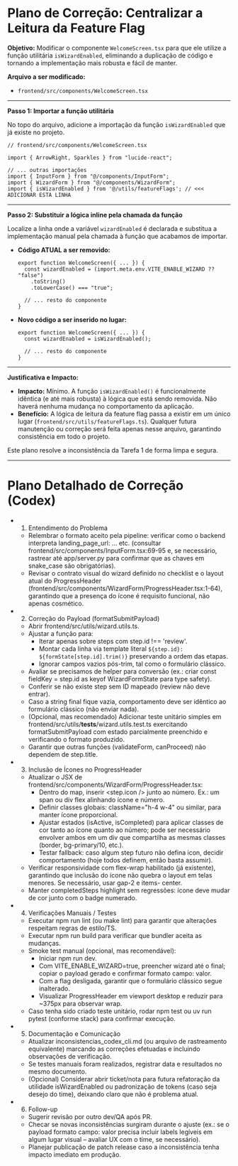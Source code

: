 # Plano de Correção: Centralizar a Leitura da Feature Flag

**Objetivo:** Modificar o componente `WelcomeScreen.tsx` para que ele utilize a função utilitária `isWizardEnabled`, eliminando a duplicação de código e tornando a implementação mais robusta e fácil de manter.

**Arquivo a ser modificado:**
*   `frontend/src/components/WelcomeScreen.tsx`

---

**Passo 1: Importar a função utilitária**

No topo do arquivo, adicione a importação da função `isWizardEnabled` que já existe no projeto.

```tsx
// frontend/src/components/WelcomeScreen.tsx

import { ArrowRight, Sparkles } from "lucide-react";

// ... outras importações
import { InputForm } from "@/components/InputForm";
import { WizardForm } from "@/components/WizardForm";
import { isWizardEnabled } from '@/utils/featureFlags'; // <<< ADICIONAR ESTA LINHA
```

---

**Passo 2: Substituir a lógica inline pela chamada da função**

Localize a linha onde a variável `wizardEnabled` é declarada e substitua a implementação manual pela chamada à função que acabamos de importar.

*   **Código ATUAL a ser removido:**
    ```tsx
    export function WelcomeScreen({ ... }) {
      const wizardEnabled = (import.meta.env.VITE_ENABLE_WIZARD ?? "false")
        .toString()
        .toLowerCase() === "true";

      // ... resto do componente
    }
    ```

*   **Novo código a ser inserido no lugar:**
    ```tsx
    export function WelcomeScreen({ ... }) {
      const wizardEnabled = isWizardEnabled();

      // ... resto do componente
    }
    ```

---

**Justificativa e Impacto:**

*   **Impacto:** Mínimo. A função `isWizardEnabled()` é funcionalmente idêntica (e até mais robusta) à lógica que está sendo removida. Não haverá nenhuma mudança no comportamento da aplicação.
*   **Benefício:** A lógica de leitura da feature flag passa a existir em um único lugar (`frontend/src/utils/featureFlags.ts`). Qualquer futura manutenção ou correção será feita apenas nesse arquivo, garantindo consistência em todo o projeto.

Este plano resolve a inconsistência da Tarefa 1 de forma limpa e segura.

---

# Plano Detalhado de Correção (Codex)

  - 1. Entendimento do Problema
      - Relembrar o formato aceito pela pipeline: verificar como o backend interpreta landing_page_url: ... etc. (consultar frontend/src/components/InputForm.tsx:69-95 e, se
  necessário, rastrear até app/server.py para confirmar que as chaves em snake_case são obrigatórias).
      - Revisar o contrato visual do wizard definido no checklist e o layout atual do ProgressHeader (frontend/src/components/WizardForm/ProgressHeader.tsx:1-64), garantindo que a
  presença do ícone é requisito funcional, não apenas cosmético.
  - 2. Correção do Payload (formatSubmitPayload)
      - Abrir frontend/src/utils/wizard.utils.ts.
      - Ajustar a função para:
          - Iterar apenas sobre steps com step.id !== 'review'.
          - Montar cada linha via template literal `${step.id}: ${formState[step.id].trim()}` preservando a ordem das etapas.
          - Ignorar campos vazios pós-trim, tal como o formulário clássico.
      - Avaliar se precisamos de helper para conversão (ex.: criar const fieldKey = step.id as keyof WizardFormState para type safety).
      - Conferir se não existe step sem ID mapeado (review não deve entrar).
      - Caso a string final fique vazia, comportamento deve ser idêntico ao formulário clássico (não enviar nada).
      - (Opcional, mas recomendado) Adicionar teste unitário simples em frontend/src/utils/__tests__/wizard.utils.test.ts exercitando formatSubmitPayload com estado parcialmente
  preenchido e verificando o formato produzido.
      - Garantir que outras funções (validateForm, canProceed) não dependem de step.title.
  - 3. Inclusão de Ícones no ProgressHeader
      - Atualizar o JSX de frontend/src/components/WizardForm/ProgressHeader.tsx:
          - Dentro do map, inserir <step.icon /> junto ao número. Ex.: um span ou div flex alinhando ícone e número.
          - Definir classes globais: className="h-4 w-4" ou similar, para manter ícone proporcional.
          - Ajustar estados (isActive, isCompleted) para aplicar classes de cor tanto ao ícone quanto ao número; pode ser necessário envolver ambos em um div que compartilha as
  mesmas classes (border, bg-primary/10, etc.).
          - Testar fallback: caso algum step futuro não defina icon, decidir comportamento (hoje todos definem, então basta assumir).
      - Verificar responsividade com flex-wrap habilitado (já existente), garantindo que inclusão do ícone não quebra o layout em telas menores. Se necessário, usar gap-2 e items-
  center.
      - Manter completedSteps highlight sem regressões: ícone deve mudar de cor junto com o badge numerado.
  - 4. Verificações Manuais / Testes
      - Executar npm run lint (ou make lint) para garantir que alterações respeitam regras de estilo/TS.
      - Executar npm run build para verificar que bundler aceita as mudanças.
      - Smoke test manual (opcional, mas recomendável):
          - Iniciar npm run dev.
          - Com VITE_ENABLE_WIZARD=true, preencher wizard até o final; copiar o payload gerado e confirmar formato campo: valor.
          - Com a flag desligada, garantir que o formulário clássico segue inalterado.
          - Visualizar ProgressHeader em viewport desktop e reduzir para ~375px para observar wrap.
      - Caso tenha sido criado teste unitário, rodar npm test ou uv run pytest (conforme stack) para confirmar execução.
  - 5. Documentação e Comunicação
      - Atualizar inconsistencias_codex_cli.md (ou arquivo de rastreamento equivalente) marcando as correções efetuadas e incluindo observações de verificação.
      - Se testes manuais foram realizados, registrar data e resultados no mesmo documento.
      - (Opcional) Considerar abrir ticket/nota para futura refatoração da utilidade isWizardEnabled ou padronização de tokens (caso seja desejo do time), deixando claro que não é
  problema atual.
  - 6. Follow-up
      - Sugerir revisão por outro dev/QA após PR.
      - Checar se novas inconsistências surgiram durante o ajuste (ex.: se o payload formato campo: valor precisa incluir labels legíveis em algum lugar visual – avaliar UX com o
  time, se necessário).
      - Planejar publicação de patch release caso a inconsistência tenha impacto imediato em produção.
